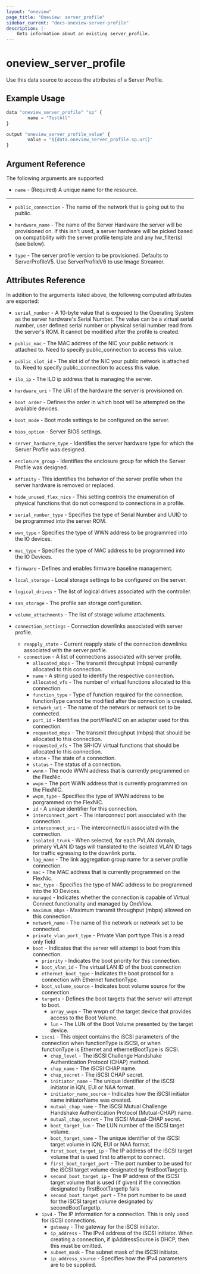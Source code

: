 ```yaml
---
layout: "oneview"
page_title: "Oneview: server_profile"
sidebar_current: "docs-oneview-server-profile"
description: |-
	Gets information about an existing server_profile.
---
```


# oneview\_server\_profile

Use this data source to access the attributes of a Server Profile.

## Example Usage

```js
data "oneview_server_profile" "sp" {
        name = "TestAll"
}

output "oneview_server_profile_value" {
        value = "${data.oneview_server_profile.sp.uri}"
}
```

## Argument Reference

The following arguments are supported: 

* `name` - (Required) A unique name for the resource.

- - -

* `public_connection` -  The name of the network that is going out to the public.

* `hardware_name` -  The name of the Server Hardware the server will be provisioned on.
  If this isn't used, a server hardware will be picked based on compatibility with the server profile template and any hw_filter(s) (see below).

* `type` -  The server profile version to be provisioned. Defaults to ServerProfileV5.
  Use ServerProfileV6 to use Image Streamer.

## Attributes Reference

In addition to the arguments listed above, the following computed attributes are exported:

* `serial_number` - A 10-byte value that is exposed to the Operating System as the server hardware's
  Serial Number. The value can be a virtual serial number, user defined serial number or physical serial
  number read from the server's ROM. It cannot be modified after the profile is created.

* `public_mac` - The MAC address of the NIC your public network is attached to.
  Need to specify public_connection to access this value. 
  
* `public_slot_id` - The slot id of the NIC your public network is attached to.
  Need to specify public_connection to access this value. 
  
* `ilo_ip` - The ILO ip address that is managing the server.

* `hardware_uri` - The URI of the hardware the server is provisioned on.

* `boot_order` - Defines the order in which boot will be attempted on the available devices.

* `boot_mode` -  Boot mode settings to be configured on the server.

* `bios_option` - Server BIOS settings.

* `server_hardware_type` - Identifies the server hardware type for which the Server Profile was designed. 

* `enclosure_group` -  Identifies the enclosure group for which the Server Profile was designed.

* `affinity` - This identifies the behavior of the server profile when the server hardware is removed or replaced. 

* `hide_unused_flex_nics` - This setting controls the enumeration of physical functions that do not correspond to connections in a profile.

* `serial_number_type` -  Specifies the type of Serial Number and UUID to be programmed into the server ROM.

* `wwn_type` -  Specifies the type of WWN address to be programmed into the IO devices. 

* `mac_type` - Specifies the type of MAC address to be programmed into the IO Devices.

* `firmware` - Defines and enables firmware baseline management.

* `local_storage` -  Local storage settings to be configured on the server.

* `logical_drives` - The list of logical drives associated with the controller. 

* `san_storage` - The profile san storage configuration.

* `volume_attachments` - The list of storage volume attachments.

* `connection_settings` - Connection downlinks associated with server profile. 
  *  `reapply_state` - Current reapply state of the connection downlinks associated with the server profile.
  * `connection` - A list of connections associated with server profile.
    * `allocated_mbps` -  The transmit throughput (mbps) currently allocated to this connection. 
    * `name` - A string used to identify the respective connection.
    * `allocated_vfs` - The number of virtual functions allocated to this connection.
    * `function_type` - Type of function required for the connection. functionType cannot be modified after the connection is created.
    * `network_uri` - The name of the network or network set to be connected.
    * `port_id` - Identifies the port/FlexNIC on an adapter used for this connection.
    * `requested_mbps` - The transmit throughput (mbps) that should be allocated to this connection.
    * `requested_vfs` - The SR-IOV virtual functions that should be allocated to this connection.
    *  `state` - The state of a connection.
    *  `status` - The status of a connection.
    *  `wwnn` - The node WWN address that is currently programmed on the FlexNic. 
    *  `wwpn` - The port WWN address that is currently programmed on the FlexNIC. 
    *  `wwpn_type` -  Specifies the type of WWN address to be porgrammed on the FlexNIC. 
    *  `id` - A unique identifier for this connection. 
    *  `interconnect_port` - The interconnect port associated with the connection.
    *  `interconnect_uri` - The interconnectUri associated with the connection.
    *  `isolated_trunk` - When selected, for each PVLAN domain, primary VLAN ID tags will translated to the isolated VLAN ID tags for traffic egressing to the downlink ports. 
    *  `lag_name` - The link aggregation group name for a server profile connection. 
    *  `mac` - The MAC address that is currently programmed on the FlexNic. 
    *  `mac_type` - Specifies the type of MAC address to be programmed into the IO Devices. 
    *  `managed` - Indicates whether the connection is capable of Virtual Connect functionality and managed by OneView. 
    *  `maximum_mbps` - Maximum transmit throughput (mbps) allowed on this connection.
    *  `network_name` - The name of the network or network set to be connected. 
    *  `private_vlan_port_type` - Private Vlan port type.This is a read only field
    *  `boot` - Indicates that the server will attempt to boot from this connection.
    	* `priority` - Indicates the boot priority for this connection. 
    	* `boot_vlan_id` - The virtual LAN ID of the boot connection
    	* `ethernet_boot_type` - Indicates the boot protocol for a connection with Ethernet functionType. 
    	* `boot_volume_source` - Indicates boot volume source for the connection.
    	* `targets` - Defines the boot targets that the server will attempt to boot. 
    	  * `array_wwpn` - The wwpn of the target device that provides access to the Boot Volume.
    	  * `lun` - The LUN of the Boot Volume presented by the target device.
    	* `iscsi` - This object contains the iSCSI parameters of the connection when functionType is iSCSI, or when functionType is Ethernet and ethernetBootType is iSCSI.
    	  * `chap_level` - The iSCSI Challenge Handshake Authentication Protocol (CHAP) method. 
    	  * `chap_name` - The iSCSI CHAP name. 
    	  * `chap_secret` - The iSCSI CHAP secret. 
    	  * `initiator_name` - The unique identifier of the iSCSI initiator in iQN, EUI or NAA format.
    	  * `initiator_name_source` - Indicates how the iSCSI initiator name initiatorName was created. 
    	  * `mutual_chap_name` - The iSCSI Mutual Challenge Handshake Authentication Protocol (Mutual-CHAP) name. 
    	  * `mutual_chap_secret` - The iSCSI Mutual-CHAP secret.
    	  * `boot_target_lun` - The LUN number of the iSCSI target volume.
    	  * `boot_target_name` - The unique identifier of the iSCSI target volume in iQN, EUI or NAA format.
    	  * `first_boot_target_ip` - The IP address of the iSCSI target volume that is used first to attempt to connect. 
    	  * `first_boot_target_port` - The port number to be used for the iSCSI target volume designated by firstBootTargetIp. 
    	  * `second_boot_target_ip` - The IP address of the iSCSI target volume that is used (if given) if the connection designated by firstBootTargetIp fails
    	  * `second_boot_target_port` - The port number to be used for the iSCSI target volume designated by secondBootTargetIp.
    	* `ipv4` - The IP information for a connection. This is only used for iSCSI connections. 
    	  * `gateway` - The gateway for the iSCSI initiator. 
    	  * `ip_address` - The IPv4 address of the iSCSI initiator. When creating a connection, if ipAddressSource is DHCP, then this must be omitted.
    	  * `subnet_mask` - The subnet mask of the iSCSI initiator. 
    	  * `ip_address_source` - Specifies how the IPv4 parameters are to be supplied.
